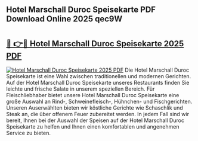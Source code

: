 ## Hotel Marschall Duroc Speisekarte PDF Download Online 2025 qec9W

# <h2><a href="http://gc6phvq.nevu.top/?p=Hotel+Marschall+Duroc+Speisekarte">🔗 👉🔴 Hotel Marschall Duroc Speisekarte 2025 PDF</a></h2>

[![Hotel Marschall Duroc Speisekarte 2025 PDF](https://i.imgur.com/dBaPXMq.png)](http://gc6phvq.nevu.top/?p=Hotel+Marschall+Duroc+Speisekarte)
Die Hotel Marschall Duroc Speisekarte ist eine Wahl zwischen traditionellen und modernen Gerichten. Auf der Hotel Marschall Duroc Speisekarte unseres Restaurants finden Sie leichte und frische Salate in unserem speziellen Bereich. Für Fleischliebhaber bietet unsere Hotel Marschall Duroc Speisekarte eine große Auswahl an Rind-, Schweinefleisch-, Hühnchen- und Fischgerichten. Unseren Auserwählten bieten wir köstliche Gerichte wie Schaschlik und Steak an, die über offenem Feuer zubereitet werden. In jedem Fall sind wir bereit, Ihnen bei der Auswahl der Speisen auf der Hotel Marschall Duroc Speisekarte zu helfen und Ihnen einen komfortablen und angenehmen Service zu bieten.
